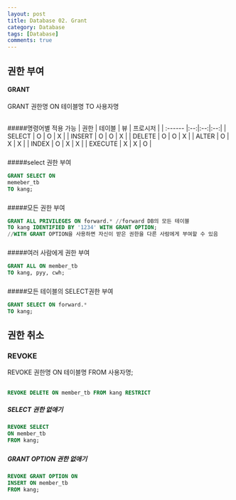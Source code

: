 ```yaml
---
layout: post
title: Database 02. Grant
category: Database
tags: [Database]
comments: true
---
```


##
## 권한 부여
#### GRANT
GRANT 권한명 ON 테이블명 TO 사용자명
##
#####명령어별 적용 가능
| 권한 | 테이블 | 뷰 | 프로시저 |
| :------ |:--:|:--:|:--:|
| SELECT  | O | O | X |
| INSERT  | O | O | X |
| DELETE  | O | O | X |
| ALTER   | O | X | X |
| INDEX   | O | X | X |
| EXECUTE | X | X | O |
###
#####select 권한 부여
```SQL
GRANT SELECT ON
memeber_tb
TO kang;
```
###
#####모든 권한 부여
```SQL
GRANT ALL PRIVILEGES ON forward.* //forward DB의 모든 테이블
TO kang IDENTIFIED BY '1234' WITH GRANT OPTION;
//WITH GRANT OPTION을 사용하면 자신이 받은 권한을 다른 사람에게 부여할 수 있음
```
###
#####여러 사람에게 권한 부여
```SQL
GRANT ALL ON member_tb
TO kang, pyy, cwh;
```
###
#####모든 테이블의 SELECT권한 부여
```SQL
GRANT SELECT ON forward.*
TO kang;
```
##
## 권한 취소
### REVOKE
  REVOKE 권한명
  ON 테이블명
  FROM 사용자명;
##
```SQL
REVOKE DELETE ON member_tb FROM kang RESTRICT
```
##### SELECT 권한 없애기
```SQL
REVOKE SELECT
ON member_tb
FROM kang;
```
###
##### GRANT OPTION 권한 없애기
```SQL
REVOKE GRANT OPTION ON
INSERT ON member_tb
FROM kang;
```
